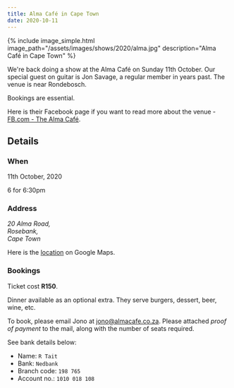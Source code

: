 ```yaml
---
title: Alma Café in Cape Town
date: 2020-10-11
---
```


{% include image_simple.html
    image_path="/assets/images/shows/2020/alma.jpg"
    description="Alma Café in Cape Town"
%}

We're back doing a show at the Alma Café on Sunday 11th October. Our special guest on guitar is Jon Savage, a regular member in years past. The venue is near Rondebosch.

Bookings are essential.

Here is their Facebook page if you want to read more about the venue - [FB.com - The Alma Café](https://www.facebook.com/The-Alma-Cafe-159089414146612/).


## Details

### When

11th October, 2020

6 for 6:30pm

### Address

<i>
20 Alma Road,<br>
Rosebank,<br>
Cape Town<br>
</i>

Here is the [location](https://www.google.com/maps/place/The+Alma+Cafe/@-33.9540168,18.4723549,17z/data=!3m1!4b1!4m5!3m4!1s0x1dcc5d2084d6f911:0x8ae02023d44f2101!8m2!3d-33.9540213!4d18.4745436) on Google Maps.

### Bookings

Ticket cost **R150**.

Dinner available as an optional extra. They serve burgers, dessert, beer, wine, etc.

To book, please email Jono at <jono@almacafe.co.za>. Please attached _proof of payment_ to the mail, along with the number of seats required.

See bank details below:

- Name: `R Tait`
- Bank: `Nedbank`
- Branch code: `198 765`
- Account no.: `1010 018 108`
